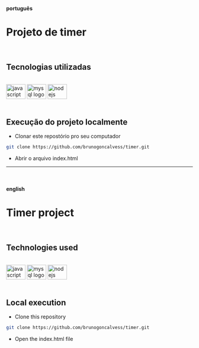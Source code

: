 #### português

# Projeto de timer
<br />

## Tecnologias utilizadas
<br>
  <div align="left">
    <img src="https://cdn.jsdelivr.net/gh/devicons/devicon/icons/javascript/javascript-original.svg" height="40" width="52" alt="javascript logo" />
    <img src="https://cdn.jsdelivr.net/gh/devicons/devicon/icons/html5/html5-original.svg" height="40" width="52" alt="mysql logo"  />
    <img src="https://cdn.jsdelivr.net/gh/devicons/devicon/icons/css3/css3-original.svg" height="40" width="52" alt="nodejs logo" />
  </div>
  <br />

## Execução do projeto localmente

- Clonar este repostório pro seu computador

```bash
git clone https://github.com/brunogoncalvess/timer.git
```

- Abrir o arquivo index.html

---
<br />

#### english

# Timer project
<br />

## Technologies used
<br>
  <div align="left">
    <img src="https://cdn.jsdelivr.net/gh/devicons/devicon/icons/javascript/javascript-original.svg" height="40" width="52" alt="javascript logo" />
    <img src="https://cdn.jsdelivr.net/gh/devicons/devicon/icons/html5/html5-original.svg" height="40" width="52" alt="mysql logo"  />
    <img src="https://cdn.jsdelivr.net/gh/devicons/devicon/icons/css3/css3-original.svg" height="40" width="52" alt="nodejs logo" />
  </div>
  <br />

## Local execution

- Clone this repository

```bash
git clone https://github.com/brunogoncalvess/timer.git
```

- Open the index.html file